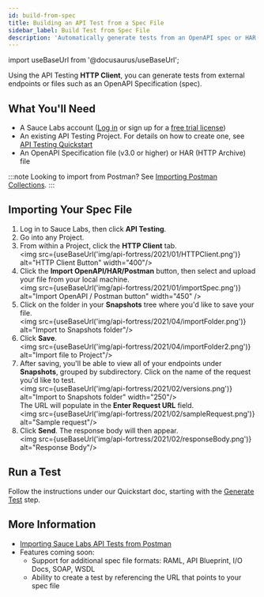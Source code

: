 ```yaml
---
id: build-from-spec
title: Building an API Test from a Spec File
sidebar_label: Build Test from Spec File
description: 'Automatically generate tests from an OpenAPI spec or HAR file.'
---
```


import useBaseUrl from '@docusaurus/useBaseUrl';

Using the API Testing **HTTP Client**, you can generate tests from external endpoints or files such as an OpenAPI Specification (spec).

## What You'll Need

- A Sauce Labs account ([Log in](https://accounts.saucelabs.com/am/XUI/#login/) or sign up for a [free trial license](https://saucelabs.com/sign-up))
- An existing API Testing Project. For details on how to create one, see [API Testing Quickstart](/api-testing/quickstart/)
- An OpenAPI Specification file (v3.0 or higher) or HAR (HTTP Archive) file

:::note
Looking to import from Postman? See [Importing Postman Collections](/api-testing/import-postman-collection/).
:::

## Importing Your Spec File

1. Log in to Sauce Labs, then click **API Testing**.
2. Go into any Project.
3. From within a Project, click the **HTTP Client** tab.<br/><img src={useBaseUrl('img/api-fortress/2021/01/HTTPClient.png')} alt="HTTP Client Button" width="400"/>
4. Click the **Import OpenAPI/HAR/Postman** button, then select and upload your file from your local machine.<br/><img src={useBaseUrl('img/api-fortress/2021/01/importSpec.png')} alt="Import OpenAPI / Postman button" width="450" />
5. Click on the folder in your **Snapshots** tree where you'd like to save your file.<br/><img src={useBaseUrl('img/api-fortress/2021/04/importFolder.png')} alt="Import to Snapshots folder"/>
6. Click **Save**.<br/><img src={useBaseUrl('img/api-fortress/2021/04/importFolder2.png')} alt="Import file to Project"/>
7. After saving, you'll be able to view all of your endpoints under **Snapshots**, grouped by subdirectory. Click on the name of the request you'd like to test.<br/><img src={useBaseUrl('img/api-fortress/2021/02/versions.png')} alt="Import to Snapshots folder" width="250"/><br/>
   The URL will populate in the **Enter Request URL** field.<br/><img src={useBaseUrl('img/api-fortress/2021/02/sampleRequest.png')} alt="Sample request"/>
8. Click **Send**. The response body will then appear.<br/><img src={useBaseUrl('img/api-fortress/2021/02/responseBody.png')} alt="Response Body"/>

## Run a Test

Follow the instructions under our Quickstart doc, starting with the [Generate Test](/api-testing/quickstart/#generate-test) step.

## More Information

- [Importing Sauce Labs API Tests from Postman](/api-testing/import-postman-collection/)
- Features coming soon:
  - Support for additional spec file formats: RAML, API Blueprint, I/O Docs, SOAP, WSDL
  - Ability to create a test by referencing the URL that points to your spec file
